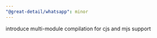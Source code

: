 ```yaml
---
"@great-detail/whatsapp": minor
---
```


introduce multi-module compilation for cjs and mjs support
